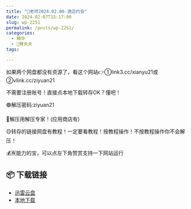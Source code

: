 ```yaml
---
title: "🌸老师2024.02.06-酒店约会"
date: 2024-02-07T15:17:00
slug: wp-2251
permalink: /posts/wp-2251/
categories:
  - 精华
  - 🌸臂夫夫
tags:

---
```


如果两个网盘都没有资源了，看这个网站👉①link3.cc/xianyu21或②vlink.cc/ziyuan21

不需要注册账号！直接点本地下载转存OK？懂吧！

🟢解压密码:ziyuan21

🔵解压用解压专家！(应用商店有)

🟡转存的链接网盘有教程！一定要看教程！按教程操作！不按教程操作你不会解压！

💰🈶能力的宝，可以点左下角赞赏支持一下网站运行

## 📦 下载链接
- [迅雷云盘](https://blziyuan21.com/pay-download/2251?key=cc0af78bc0&down_id=0)
- [本地下载](https://blziyuan21.com/pay-download/2251?key=cc0af78bc0&down_id=1)

